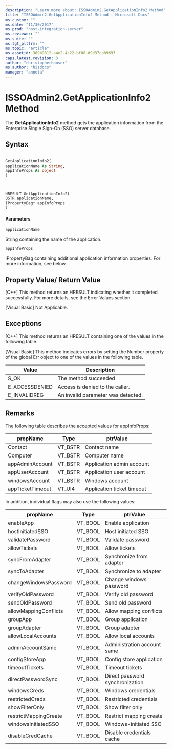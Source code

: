 ```yaml
---
description: "Learn more about: ISSOAdmin2.GetApplicationInfo2 Method"
title: "ISSOAdmin2.GetApplicationInfo2 Method | Microsoft Docs"
ms.custom: ""
ms.date: "11/30/2017"
ms.prod: "host-integration-server"
ms.reviewer: ""
ms.suite: ""
ms.tgt_pltfrm: ""
ms.topic: "article"
ms.assetid: 389b9812-a4e2-4c22-bf08-d9d37ca09693
caps.latest.revision: 3
author: "christopherhouser"
ms.author: "hisdocs"
manager: "anneta"
---
```

# ISSOAdmin2.GetApplicationInfo2 Method
The **GetApplicationInfo2** method gets the application information from the Enterprise Single Sign-On (SSO) server database.  
  
## Syntax  
  
```vb  
  
GetApplicationInfo2(  
applicationName As String,   
appInfoProps As object  
)  
  
```  
  
```cpp#  
  
HRESULT GetApplicationInfo2(  
BSTR applicationName,   
IPropertyBag* appInfoProps  
)  
```  
  
#### Parameters  
 `applicationName`  
  
 String containing the name of the application.  
  
 `appInfoProps`  
  
 IPropertyBag containing additional application information properties. For more information, see below.  
  
## Property Value/ Return Value  
 [C++] This method returns an HRESULT indicating whether it completed successfully. For more details, see the Error Values section.  
  
 [Visual Basic] Not Applicable.  
  
## Exceptions  
 [C++] This method returns an HRESULT containing one of the values in the following table.  
  
 [Visual Basic] This method indicates errors by setting the Number property of the global Err object to one of the values in the following table.  
  
|Value|Description|  
|-----------|-----------------|  
|S_OK|The method succeeded|  
|E_ACCESSDENIED|Access is denied to the caller.|  
|E_INVALIDREG|An invalid parameter was detected.|  
  
## Remarks  
 The following table describes the accepted values for appInfoProps:  
  
|propName|Type|ptrValue|  
|--------------|----------|--------------|  
|Contact|VT_BSTR|Contact name|  
|Computer|VT_BSTR|Computer name|  
|appAdminAccount|VT_BSTR|Application admin account|  
|appUserAccount|VT_BSTR|Application user account|  
|windowsAccount|VT_BSTR|Windows account|  
|appTicketTimeout|VT_UI4|Application ticket timeout|  
  
 In addition, individual flags may also use the following values:  
  
|propName|Type|ptrValue|  
|--------------|----------|--------------|  
|enableApp|VT_BOOL|Enable application|  
|hostInitiatedSSO|VT_BOOL|Host initiated SSO|  
|validatePassword|VT_BOOL|Validate password|  
|allowTickets|VT_BOOL|Allow tickets|  
|syncFromAdapter|VT_BOOL|Synchronize from adapter|  
|syncToAdapter|VT_BOOL|Synchronize to adapter|  
|changeWindowsPassword|VT_BOOL|Change windows password|  
|verifyOldPassword|VT_BOOL|Verify old password|  
|sendOldPassword|VT_BOOL|Send old password|  
|allowMappingConflicts|VT_BOOL|Allow mapping conflicts|  
|groupApp|VT_BOOL|Group application|  
|groupAdapter|VT_BOOL|Group adapter|  
|allowLocalAccounts|VT_BOOL|Allow local accounts|  
|adminAccountSame|VT_BOOL|Administration account same|  
|configStoreApp|VT_BOOL|Config store application|  
|timeoutTickets|VT_BOOL|Timeout tickets|  
|directPasswordSync|VT_BOOL|Direct password synchronization|  
|windowsCreds|VT_BOOL|Windows credentials|  
|restrictedCreds|VT_BOOL|Restricted credentials|  
|showFilterOnly|VT_BOOL|Show filter only|  
|restrictMappingCreate|VT_BOOL|Restrict mapping create|  
|windowsInitiatedSSO|VT_BOOL|Windows-initiated SSO|  
|disableCredCache|VT_BOOL|Disable credentials cache|
